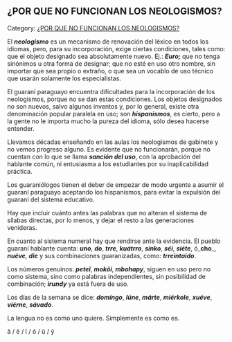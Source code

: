 ## ¿POR QUE NO FUNCIONAN LOS NEOLOGISMOS?

Category: [¿POR QUE NO FUNCIONAN LOS NEOLOGISMOS?](http://descubrircorrientes.com.ar/2012/index.php/2427-diccionario-guarani/gramatica-elemental-de-la-lengua-guarani/nociones-elementales-de-fonologia-guarani/8-accidentes-del-sustantivo/por-que-no-funcionan-los-neologismos)

El _**neologismo**_ es un mecanismo de renovación del léxico en todos los idiomas, pero, para su incorporación, exige ciertas condiciones, tales como: que el objeto designado sea absolutamente nuevo. Ej.: _**Euro;**_ que no tenga sinónimos u otra forma de designar; que no esté en uso otro nombre, sin importar que sea propio o extraño, o que sea un vocablo de uso técnico que usarán solamente los especialistas.

El guaraní paraguayo encuentra dificultades para la incorporación de los neologismos, porque no se dan estas condiciones. Los objetos designados no son nuevos, salvo algunos inventos y, por lo general, existe otra denominación popular paralela en uso; son _**hispanismos**_, es cierto, pero a la gente no le importa mucho la pureza del idioma, sólo desea hacerse entender.

Llevamos décadas enseñando en las aulas los neologismos de gabinete y no vemos progreso alguno. Es evidente que no funcionarán, porque no cuentan con lo que se llama _**sanción del uso**_, con la aprobación del hablante común, ni entusiasma a los estudiantes por su inaplicabilidad práctica.

Los guaraniólogos tienen el deber de empezar de modo urgente a asumir el guaraní paraguayo aceptando los hispanismos, para evitar la expulsión del guaraní del sistema educativo.

Hay que incluir cuánto antes las palabras que no alteran el sistema de sílabas directas, por lo menos, y dejar el resto a las generaciones venideras.

En cuanto al sistema numeral hay que rendirse ante la evidencia. El pueblo guaraní hablante cuenta: _**uno**_, _**do**_, _**trre**_, _**kuátrro**_, _**sínko**_, _**séi**_, _**siéte**_, ó_**cho**_, _**nuéve**_, _**die**_ y sus combinaciones guaranizadas, como: _**trreintaido**_.

Los números genuinos: _**peteĩ**_, _**mokõi**_, _**mbohapy**_, siguen en uso pero no como sistema, sino como palabras independientes, sin posibilidad de combinación; _**irundy**_ ya está fuera de uso.

Los días de la semana se dice: _**domíngo**_, _**lúne**_, _**márte**_, _**miérkole**_, _**xuéve**_, _**viérne**_, _**sávado**_.

La lengua no es como uno quiere. Simplemente es como es.

ã / ẽ / ĩ / õ / ũ / ỹ